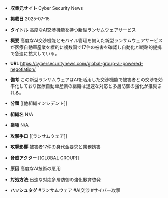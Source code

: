 - **収集元サイト**
Cyber Security News

- **掲載日**
2025-07-15

- **タイトル**
高度なAI交渉機能を持つ新型ランサムウェアサービス

- **概要**
高度なAI交渉機能とモバイル管理を備えた新型ランサムウェアサービスが医療自動車産業を標的に複数国で17件の被害を確認し自動化と戦略的提携で急速に拡大している。

- **URL**
https://cybersecuritynews.com/global-group-ai-powered-negotiation/

- **備考**
この新型ランサムウェアはAIを活用した交渉機能で被害者との交渉を効率化しており医療自動車産業の組織は迅速な対応と多層防御の強化が推奨される。

- **分類**
[[他組織インシデント]]

- **組織名**
N/A

- **業種**
N/A

- **攻撃手口**
[[ランサムウェア]]

- **攻撃影響**
被害者17件の身代金要求と業務妨害

- **脅威アクター**
[[GLOBAL GROUP]]

- **原因**
高度なAI技術の悪用

- **対処方法**
迅速な対応多層防御の強化教育啓発

- **ハッシュタグ**
#ランサムウェア #AI交渉 #サイバー攻撃
